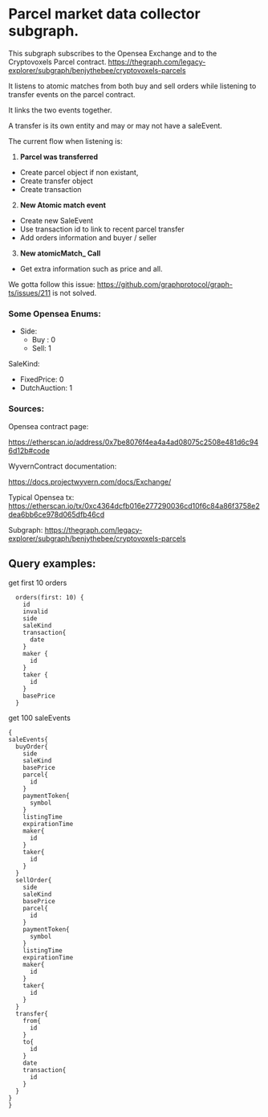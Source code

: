 # Parcel market data collector subgraph.

This subgraph subscribes to the Opensea Exchange and to the Cryptovoxels Parcel contract.
https://thegraph.com/legacy-explorer/subgraph/benjythebee/cryptovoxels-parcels

It listens to atomic matches from both buy and sell orders while listening to transfer events on the parcel contract.

It links the two events together.

A transfer is its own entity and may or may not have a saleEvent.

The current flow when listening is:

1. **Parcel was transferred**
- Create parcel object if non existant,
- Create transfer object
- Create transaction
2. **New Atomic match event**
- Create new SaleEvent
- Use transaction id to link to recent parcel transfer
- Add orders information and buyer / seller
3. **New atomicMatch_ Call**
- Get extra information such as price and all.


We gotta follow this issue: https://github.com/graphprotocol/graph-ts/issues/211 is not solved.

### Some Opensea Enums:
- Side: 
  - Buy : 0
  - Sell: 1

SaleKind:
  - FixedPrice:   0
  - DutchAuction: 1


### Sources:
Opensea contract page:

https://etherscan.io/address/0x7be8076f4ea4a4ad08075c2508e481d6c946d12b#code

WyvernContract documentation:

https://docs.projectwyvern.com/docs/Exchange/

Typical Opensea tx:
https://etherscan.io/tx/0xc4364dcfb016e277290036cd10f6c84a86f3758e2dea6bb6ce978d065dfb46cd

Subgraph:
https://thegraph.com/legacy-explorer/subgraph/benjythebee/cryptovoxels-parcels

## Query examples:

get first 10 orders
```
  orders(first: 10) {
    id
    invalid
    side
    saleKind
    transaction{
      date
    }
    maker {
      id
    }
    taker {
      id
    }
    basePrice
  }
  ```

get 100 saleEvents
```
{
saleEvents{
  buyOrder{
    side
    saleKind
    basePrice
    parcel{
      id
    }
    paymentToken{
      symbol
    }
    listingTime
    expirationTime
    maker{
      id
    }
    taker{
      id
    }
  }
  sellOrder{
    side
    saleKind
    basePrice
    parcel{
      id
    }
    paymentToken{
      symbol
    }
    listingTime
    expirationTime
    maker{
      id
    }
    taker{
      id
    }
  }
  transfer{
    from{
      id
    }
    to{
      id
    }
    date
    transaction{
      id
    }
  }
}
}

  ```
